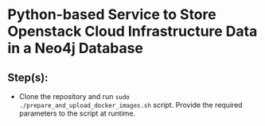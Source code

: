 
# Python-based Service to Store Openstack Cloud Infrastructure Data in a Neo4j Database


## Step(s):
- Clone the repository and run `sudo ./prepare_and_upload_docker_images.sh` script. Provide the required parameters to the script at runtime.
